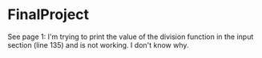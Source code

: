 # FinalProject

See page 1: I'm trying to print the value of the division function in the input section (line 135) and is not working. I don't know why.
